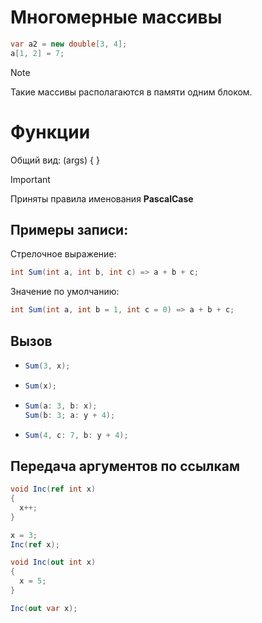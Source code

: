 # Многомерные массивы

```cs
var a2 = new double[3, 4];
a[1, 2] = 7;
```

> [!NOTE]
> Такие массивы располагаются в памяти одним блоком.

# Функции

Общий вид:
<ReturnType> <FunctionName>(args) { <Body> }

> [!IMPORTANT]
> Приняты правила именования **PascalCase**

## Примеры записи:

Стрелочное выражение:
```cs
int Sum(int a, int b, int c) => a + b + c;
```

Значение по умолчанию:
```cs
int Sum(int a, int b = 1, int c = 0) => a + b + c;
```

## Вызов

- ```cs
  Sum(3, x);
  ```
- ```cs
  Sum(x);
  ```
- ```cs
  Sum(a: 3, b: x);
  Sum(b: 3; a: y + 4);
  ```
- ```cs
  Sum(4, c: 7, b: y + 4);
  ```

## Передача аргументов по ссылкам

```cs
void Inc(ref int x)
{
  x++;
}

x = 3;
Inc(ref x);
```

```cs
void Inc(out int x)
{
  x = 5;
}

Inc(out var x);
```
